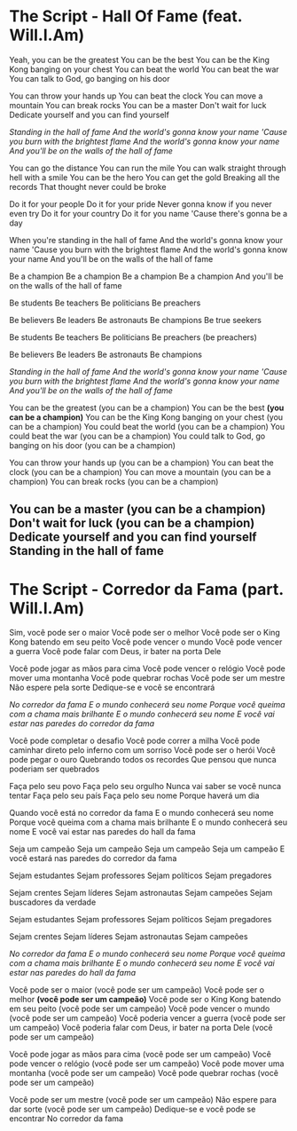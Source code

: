 # The Script - Hall Of Fame (feat. Will.I.Am)
Yeah, you can be the greatest
You can be the best
You can be the King Kong banging on your chest
You can beat the world
You can beat the war
You can talk to God, go banging on his door

You can throw your hands up
You can beat the clock
You can move a mountain
You can break rocks
You can be a master
Don't wait for luck
Dedicate yourself and you can find yourself

_Standing in the hall of fame
And the world's gonna know your name
'Cause you burn with the brightest flame
And the world's gonna know your name
And you'll be on the walls of the hall of fame_

You can go the distance
You can run the mile
You can walk straight through hell with a smile
You can be the hero
You can get the gold
Breaking all the records
That thought never could be broke

Do it for your people
Do it for your pride
Never gonna know if you never even try
Do it for your country
Do it for you name
'Cause there's gonna be a day

When you're standing in the hall of fame
And the world's gonna know your name
'Cause you burn with the brightest flame
And the world's gonna know your name
And you'll be on the walls of the hall of fame

Be a champion
Be a champion
Be a champion
Be a champion
And you'll be on the walls of the hall of fame

Be students
Be teachers
Be politicians
Be preachers

Be believers
Be leaders
Be astronauts
Be champions
Be true seekers

Be students
Be teachers
Be politicians
Be preachers (be preachers)

Be believers
Be leaders
Be astronauts
Be champions

_Standing in the hall of fame
And the world's gonna know your name
'Cause you burn with the brightest flame
And the world's gonna know your name
And you'll be on the walls of the hall of fame_

You can be the greatest (you can be a champion)
You can be the best **(you can be a champion)**
You can be the King Kong banging on your chest (you can be a champion)
You could beat the world (you can be a champion)
You could beat the war (you can be a champion)
You could talk to God, go banging on his door (you can be a champion)

You can throw your hands up (you can be a champion)
You can beat the clock (you can be a champion)
You can move a mountain (you can be a champion)
You can break rocks (you can be a champion)

You can be a master (you can be a champion)
Don't wait for luck (you can be a champion)
Dedicate yourself and you can find yourself
Standing in the hall of fame
---
# The Script - Corredor da Fama (part. Will.I.Am)
Sim, você pode ser o maior
Você pode ser o melhor
Você pode ser o King Kong batendo em seu peito
Você pode vencer o mundo
Você pode vencer a guerra
Você pode falar com Deus, ir bater na porta Dele

Você pode jogar as mãos para cima
Você pode vencer o relógio
Você pode mover uma montanha
Você pode quebrar rochas
Você pode ser um mestre
Não espere pela sorte
Dedique-se e você se encontrará

_No corredor da fama
E o mundo conhecerá seu nome
Porque você queima com a chama mais brilhante
E o mundo conhecerá seu nome
E você vai estar nas paredes do corredor da fama_

Você pode completar o desafio
Você pode correr a milha
Você pode caminhar direto pelo inferno com um sorriso
Você pode ser o herói
Você pode pegar o ouro
Quebrando todos os recordes
Que pensou que nunca poderiam ser quebrados

Faça pelo seu povo
Faça pelo seu orgulho
Nunca vai saber se você nunca tentar
Faça pelo seu país
Faça pelo seu nome
Porque haverá um dia

Quando você está no corredor da fama
E o mundo conhecerá seu nome
Porque você queima com a chama mais brilhante
E o mundo conhecerá seu nome
E você vai estar nas paredes do hall da fama

Seja um campeão
Seja um campeão
Seja um campeão
Seja um campeão
E você estará nas paredes do corredor da fama

Sejam estudantes
Sejam professores
Sejam políticos
Sejam pregadores

Sejam crentes
Sejam líderes
Sejam astronautas
Sejam campeões
Sejam buscadores da verdade

Sejam estudantes
Sejam professores
Sejam políticos
Sejam pregadores

Sejam crentes
Sejam líderes
Sejam astronautas
Sejam campeões

_No corredor da fama
E o mundo conhecerá seu nome
Porque você queima com a chama mais brilhante
E o mundo conhecerá seu nome
E você vai estar nas paredes do hall da fama_

Você pode ser o maior (você pode ser um campeão)
Você pode ser o melhor **(você pode ser um campeão)**
Você pode ser o King Kong batendo em seu peito (você pode ser um campeão)
Você pode vencer o mundo (você pode ser um campeão)
Você poderia vencer a guerra (você pode ser um campeão)
Você poderia falar com Deus, ir bater na porta Dele (você pode ser um campeão)

Você pode jogar as mãos para cima (você pode ser um campeão)
Você pode vencer o relógio (você pode ser um campeão)
Você pode mover uma montanha (você pode ser um campeão)
Você pode quebrar rochas (você pode ser um campeão)

Você pode ser um mestre (você pode ser um campeão)
Não espere para dar sorte (você pode ser um campeão)
Dedique-se e você pode se encontrar
No corredor da fama